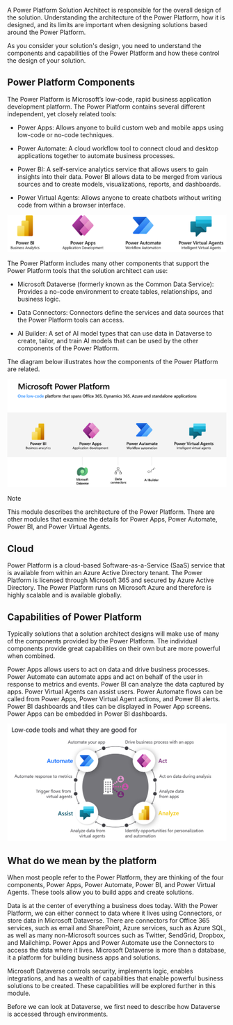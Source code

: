 A Power Platform Solution Architect is responsible for the overall design of the solution. Understanding the architecture of the Power Platform, how it is designed, and its limits are important when designing solutions based around the Power Platform.

As you consider your solution's design, you need to understand the components and capabilities of the Power Platform and how these control the design of your solution.

## Power Platform Components

The Power Platform is Microsoft’s low-code, rapid business application development platform. The Power Platform contains several different independent, yet closely related tools:

- Power Apps: Allows anyone to build custom web and mobile apps using low-code or no-code techniques.

- Power Automate: A cloud workflow tool to connect cloud and desktop applications together to automate business processes.

- Power BI: A self-service analytics service that allows users to gain insights into their data. Power BI allows data to be merged from various sources and to create models, visualizations, reports, and dashboards.

- Power Virtual Agents: Allows anyone to create chatbots without writing code from within a browser interface.

![Low code tools.](../media/1-components.png)

The Power Platform includes many other components that support the Power Platform tools that the solution architect can use:

- Microsoft Dataverse (formerly known as the Common Data Service): Provides a no-code environment to create tables, relationships, and business logic.

- Data Connectors: Connectors define the services and data sources that the Power Platform tools can access.

- AI Builder: A set of AI model types that can use data in Dataverse to create, tailor, and train AI models that can be used by the other components of the Power Platform.

The diagram below illustrates how the components of the Power Platform are related.

![Screenshot of Power Platform.](../media/1-power-platform.png)

> [!NOTE]
> This module describes the architecture of the Power Platform. There are other modules that examine the details for Power Apps, Power Automate, Power BI, and Power Virtual Agents.

## Cloud

Power Platform is a cloud-based Software-as-a-Service (SaaS) service that is available from within an Azure Active Directory tenant. The Power Platform is licensed through Microsoft 365 and secured by Azure Active Directory. The Power Platform runs on Microsoft Azure and therefore is highly scalable and is available globally.

## Capabilities of Power Platform

Typically solutions that a solution architect designs will make use of many of the components provided by the Power Platform. The individual components provide great capabilities on their own but are more powerful when combined.

Power Apps allows users to act on data and drive business processes. Power Automate can automate apps and act on behalf of the user in response to metrics and events. Power BI can analyze the data captured by apps. Power Virtual Agents can assist users. Power Automate flows can be called from Power Apps, Power Virtual Agent actions, and Power BI alerts. Power BI dashboards and tiles can be displayed in Power App screens. Power Apps can be embedded in Power BI dashboards.

![Low code tools.](../media/1-low-code-tools.png)

## What do we mean by the platform

When most people refer to the Power Platform, they are thinking of the four components, Power Apps, Power Automate, Power BI, and Power Virtual Agents. These tools allow you to build apps and create solutions.

Data is at the center of everything a business does today. With the Power Platform, we can either connect to data where it lives using Connectors, or store data in Microsoft Dataverse. There are connectors for Office 365 services, such as email and SharePoint, Azure services, such as Azure SQL, as well as many non-Microsoft sources such as Twitter, SendGrid, Dropbox, and Mailchimp. Power Apps and Power Automate use the Connectors to access the data where it lives. Microsoft Dataverse is more than a database, it a platform for building business apps and solutions.

Microsoft Dataverse controls security, implements logic, enables integrations, and has a wealth of capabilities that enable powerful business solutions to be created. These capabilities will be explored further in this module.

Before we can look at Dataverse, we first need to describe how Dataverse is accessed through environments.
